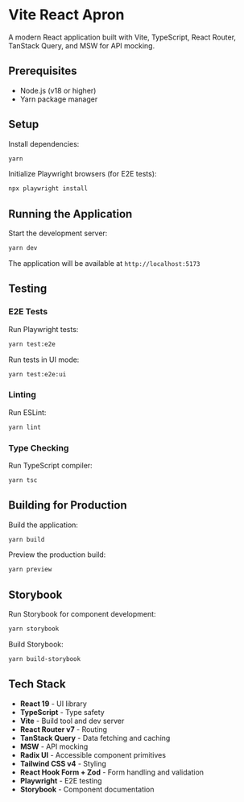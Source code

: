 # Vite React Apron

A modern React application built with Vite, TypeScript, React Router, TanStack Query, and MSW for API mocking.

## Prerequisites

- Node.js (v18 or higher)
- Yarn package manager

## Setup

Install dependencies:

```bash
yarn
```

Initialize Playwright browsers (for E2E tests):

```bash
npx playwright install
```

## Running the Application

Start the development server:

```bash
yarn dev
```

The application will be available at `http://localhost:5173`

## Testing

### E2E Tests

Run Playwright tests:

```bash
yarn test:e2e
```

Run tests in UI mode:

```bash
yarn test:e2e:ui
```

### Linting

Run ESLint:

```bash
yarn lint
```

### Type Checking

Run TypeScript compiler:

```bash
yarn tsc
```

## Building for Production

Build the application:

```bash
yarn build
```

Preview the production build:

```bash
yarn preview
```

## Storybook

Run Storybook for component development:

```bash
yarn storybook
```

Build Storybook:

```bash
yarn build-storybook
```

## Tech Stack

- **React 19** - UI library
- **TypeScript** - Type safety
- **Vite** - Build tool and dev server
- **React Router v7** - Routing
- **TanStack Query** - Data fetching and caching
- **MSW** - API mocking
- **Radix UI** - Accessible component primitives
- **Tailwind CSS v4** - Styling
- **React Hook Form + Zod** - Form handling and validation
- **Playwright** - E2E testing
- **Storybook** - Component documentation
